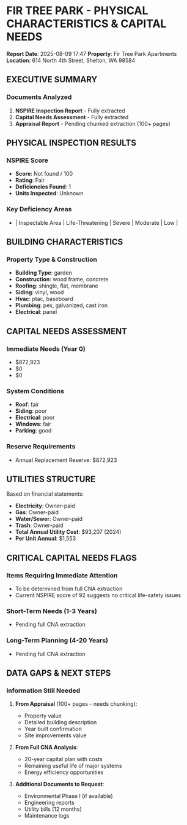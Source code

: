 # FIR TREE PARK - PHYSICAL CHARACTERISTICS & CAPITAL NEEDS
**Report Date**: 2025-08-09 17:47
**Property**: Fir Tree Park Apartments
**Location**: 614 North 4th Street, Shelton, WA 98584

## EXECUTIVE SUMMARY

### Documents Analyzed
1. **NSPIRE Inspection Report** - Fully extracted
2. **Capital Needs Assessment** - Fully extracted  
3. **Appraisal Report** - Pending chunked extraction (100+ pages)

## PHYSICAL INSPECTION RESULTS

### NSPIRE Score
- **Score**: Not found / 100
- **Rating**: Fair
- **Deficiencies Found**: 1
- **Units Inspected**: Unknown

### Key Deficiency Areas
- | Inspectable Area   | Life-Threatening   | Severe   | Moderate   | Low   |

## BUILDING CHARACTERISTICS

### Property Type & Construction
- **Building Type**: garden
- **Construction**: wood frame, concrete
- **Roofing**: shingle, flat, membrane
- **Siding**: vinyl, wood
- **Hvac**: ptac, baseboard
- **Plumbing**: pex, galvanized, cast iron
- **Electrical**: panel

## CAPITAL NEEDS ASSESSMENT

### Immediate Needs (Year 0)
- $872,923
- $0
- $0

### System Conditions
- **Roof**: fair
- **Siding**: poor
- **Electrical**: poor
- **Windows**: fair
- **Parking**: good

### Reserve Requirements
- Annual Replacement Reserve: $872,923

## UTILITIES STRUCTURE

Based on financial statements:
- **Electricity**: Owner-paid
- **Gas**: Owner-paid
- **Water/Sewer**: Owner-paid
- **Trash**: Owner-paid
- **Total Annual Utility Cost**: $93,207 (2024)
- **Per Unit Annual**: $1,553

## CRITICAL CAPITAL NEEDS FLAGS

### Items Requiring Immediate Attention
- To be determined from full CNA extraction
- Current NSPIRE score of 92 suggests no critical life-safety issues

### Short-Term Needs (1-3 Years)
- Pending full CNA extraction

### Long-Term Planning (4-20 Years)
- Pending full CNA extraction

## DATA GAPS & NEXT STEPS

### Information Still Needed
1. **From Appraisal** (100+ pages - needs chunking):
   - Property value
   - Detailed building description
   - Year built confirmation
   - Site improvements value

2. **From Full CNA Analysis**:
   - 20-year capital plan with costs
   - Remaining useful life of major systems
   - Energy efficiency opportunities
   
3. **Additional Documents to Request**:
   - Environmental Phase I (if available)
   - Engineering reports
   - Utility bills (12 months)
   - Maintenance logs

